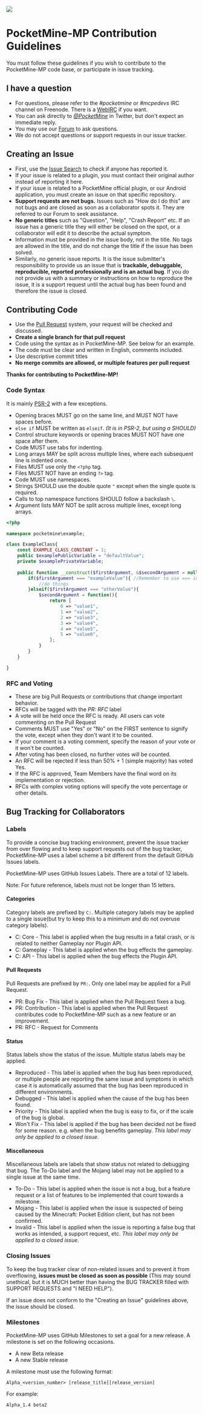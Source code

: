 ![](http://cdn.pocketmine.net/img/PocketMine-MP-h.png)

# PocketMine-MP Contribution Guidelines

You must follow these guidelines if you wish to contribute to the PocketMine-MP code base, or participate in issue tracking.

## I have a question
* For questions, please refer to the _#pocketmine_ or _#mcpedevs_ IRC channel on Freenode. There is a [WebIRC](http://webchat.freenode.net?channels=pocketmine,mcpedevs&uio=d4) if you want.
* You can ask directly to _[@PocketMine](https://twitter.com/PocketMine)_ in Twitter, but don't expect an immediate reply.
* You may use our [Forum](http://forums.pocketmine.net) to ask questions.
* We do not accept questions or support requests in our issue tracker.

## Creating an Issue
 - First, use the [Issue Search](https://github.com/PocketMine/PocketMine-MP/search?ref=cmdform&type=Issues) to check if anyone has reported it.
 - If your issue is related to a plugin, you must contact their original author instead of reporting it here.
 - If your issue is related to a PocketMine official plugin, or our Android application, you must create an issue on that specific repository.
 - **Support requests are not bugs.** Issues such as "How do I do this" are not bugs and are closed as soon as a collaborator spots it. They are referred to our Forum to seek assistance.
 - **No generic titles** such as "Question", "Help", "Crash Report" etc. If an issue has a generic title they will either be closed on the spot, or a collaborator will edit it to describe the actual symptom.
 - Information must be provided in the issue body, not in the title. No tags are allowed in the title, and do not change the title if the issue has been solved.
 - Similarly, no generic issue reports. It is the issue submitter's responsibility to provide us an issue that is **trackable, debuggable, reproducible, reported professionally and is an actual bug**. If you do not provide us with a summary or instructions on how to reproduce the issue, it is a support request until the actual bug has been found and therefore the issue is closed.

## Contributing Code
* Use the [Pull Request](https://github.com/PocketMine/PocketMine-MP/pull/new) system, your request will be checked and discussed.
* __Create a single branch for that pull request__
* Code using the syntax as in PocketMine-MP. See below for an example.
* The code must be clear and written in English, comments included.
* Use descriptive commit titles
* __No merge commits are allowed, or multiple features per pull request__

**Thanks for contributing to PocketMine-MP!**

### Code Syntax

It is mainly [PSR-2](https://github.com/php-fig/fig-standards/blob/master/accepted/PSR-1-basic-coding-standard.md) with a few exceptions.
* Opening braces MUST go on the same line, and MUST NOT have spaces before.
* `else if` MUST be written as `elseif`. _(It is in PSR-2, but using a SHOULD)_
* Control structure keywords or opening braces MUST NOT have one space after them.
* Code MUST use tabs for indenting.
* Long arrays MAY be split across multiple lines, where each subsequent line is indented once. 
* Files MUST use only the `<?php` tag.
* Files MUST NOT have an ending `?>` tag.
* Code MUST use namespaces.
* Strings SHOULD use the double quote `"` except when the single quote is required.
* Calls to top namespace functions SHOULD follow a backslash `\`.
* Argument lists MAY NOT be split across multiple lines, except long arrays.

```php
<?php 

namespace pocketmine\example;

class ExampleClass{
	const EXAMPLE_CLASS_CONSTANT = 1;
	public $examplePublicVariable = "defaultValue";
	private $examplePrivateVariable;
	
	public function __construct($firstArgument, &$secondArgument = null){
		if($firstArgument === "exampleValue"){ //Remember to use === instead == when possible
			//do things
		}elseif($firstArgument === "otherValue"){
			$secondArgument = function(){
				return [
					0 => "value1",
					1 => "value2",
					2 => "value3",
					3 => "value4",
					4 => "value5",
					5 => "value6",
				];
			}
		}
	}

}
```

### RFC and Voting
* These are big Pull Requests or contributions that change important behavior.
* RFCs will be tagged with the *PR: RFC* label
* A vote will be held once the RFC is ready. All users can vote commenting on the Pull Request
* Comments MUST use "Yes" or "No" on the FIRST sentence to signify the vote, except when they don't want it to be counted.
* If your comment is a voting comment, specify the reason of your vote or it won't be counted.
* After voting has been closed, no further votes will be counted.
* An RFC will be rejected if less than 50% + 1 (simple majority) has voted Yes.
* If the RFC is approved, Team Members have the final word on its implementation or rejection.
* RFCs with complex voting options will specify the vote percentage or other details.


## Bug Tracking for Collaborators

### Labels
To provide a concise bug tracking environment, prevent the issue tracker from over flowing and to keep support requests out of the bug tracker, PocketMine-MP uses a label scheme a bit different from the default GitHub Issues labels.

PocketMine-MP uses GitHub Issues Labels. There are a total of 12 labels.

Note: For future reference, labels must not be longer than 15 letters.

#### Categories
Category labels are prefixed by `C:`. Multiple category labels may be applied to a single issue(but try to keep this to a minimum and do not overuse category labels).
 - C: Core - This label is applied when the bug results in a fatal crash, or is related to neither Gameplay nor Plugin API.
 - C: Gameplay - This label is applied when the bug effects the gameplay.
 - C: API - This label is applied when the bug effects the Plugin API.

#### Pull Requests
Pull Requests are prefixed by `PR:`. Only one label may be applied for a Pull Request.
 - PR: Bug Fix - This label is applied when the Pull Request fixes a bug. 
 - PR: Contribution - This label is applied when the Pull Request contributes code to PocketMine-MP such as a new feature or an improvement.
 - PR: RFC - Request for Comments

#### Status
Status labels show the status of the issue. Multiple status labels may be applied.
 - Reproduced - This label is applied when the bug has been reproduced, or multiple people are reporting the same issue and symptoms in which case it is automatically assumed that the bug has been reproduced in different environments.
 - Debugged - This label is applied when the cause of the bug has been found.
 - Priority - This label is applied when the bug is easy to fix, or if the scale of the bug is global.
 - Won't Fix - This label is applied if the bug has been decided not be fixed for some reason. e.g. when the bug benefits gameplay. *This label may only be applied to a closed issue.*

#### Miscellaneous
Miscellaneous labels are labels that show status not related to debugging that bug. The To-Do label and the Mojang label may not be applied to a single issue at the same time.
 - To-Do - This label is applied when the issue is not a bug, but a feature request or a list of features to be implemented that count towards a milestone.
 - Mojang - This label is applied when the issue is suspected of being caused by the Minecraft: Pocket Edition client, but has not been confirmed.
 - Invalid - This label is applied when the issue is reporting a false bug that works as intended, a support request, etc. *This label may only be applied to a closed issue.*

### Closing Issues
To keep the bug tracker clear of non-related issues and to prevent it from overflowing, **issues must be closed as soon as possible** (This may sound unethical, but it is MUCH better than having the BUG TRACKER filled with SUPPORT REQUESTS and "I NEED HELP").

If an issue does not conform to the "Creating an Issue" guidelines above, the issue should be closed.

### Milestones
PocketMine-MP uses GitHub Milestones to set a goal for a new release. A milestone is set on the following occasions.

 - A new Beta release
 - A new Stable release

A milestone must use the following format:
```
Alpha_<version_number> [release_title][release_version]
```
For example:
```
Alpha_1.4 beta2
```
